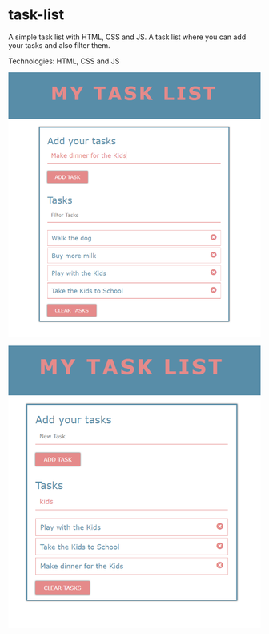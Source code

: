 # task-list

A simple task list with HTML, CSS and JS.
A task list where you can add your tasks and also filter them.

Technologies: HTML, CSS and JS

![./img.png](./img.png)

![./img2.png](./img2.png)
